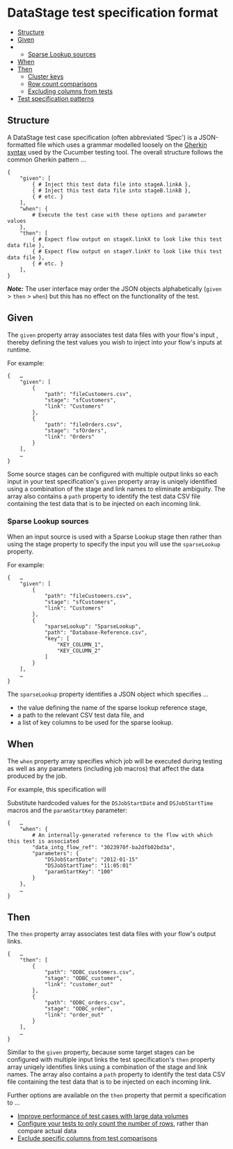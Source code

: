 # DataStage test specification format

- [Structure](#structure)
- [Given](#given)
-  - [Sparse Lookup sources](#sparse-lookup-sources)
- [When](#when)
- [Then](#then)
   - [Cluster keys](#cluster-keys)
   - [Row count comparisons](#row-count-comparisons)
   - [Excluding columns from tests](#excluding-columns-from-tests)
- [Test specification patterns](#test-specification-patterns)

## Structure <a href="structure"></a>

A DataStage test case specification (often abbreviated ‘Spec') is a JSON-formatted file which uses a grammar modelled loosely on the [Gherkin syntax](https://cucumber.io/docs/gherkin/) used by the Cucumber testing tool. The overall structure follows the common Gherkin pattern …

```
{
    "given": [
        { # Inject this test data file into stageA.linkA },
        { # Inject this test data file into stageB.linkB },
        { # etc. }
    ],
    "when": {
        # Execute the test case with these options and parameter values
    },
    "then": [
        { # Expect flow output on stageX.linkX to look like this test data file },
        { # Expect flow output on stageY.linkY to look like this test data file },
        { # etc. }
    ],
}
```

***Note:*** The user interface may order the JSON objects alphabetically (`given` > `then` > `when`) but this has no effect on the functionality of the test.

## Given <a href="given"></a>

The `given` property array associates test data files with your flow's input , thereby defining the test values you wish to inject into your flow's inputs at runtime.

For example:
```
{   …
    "given": [
        {
            "path": "fileCustomers.csv",
            "stage": "sfCustomers",
            "link": "Customers" 
        },
        {
            "path": "fileOrders.csv",
            "stage": "sfOrders",
            "link": "Orders"
        }
    ],
    …
}
```

Some source stages can be configured with multiple output links so each input in your test specification's `given` property array is uniqely identified using a combination of the stage and link names to eliminate ambiguity.  The array also contains a `path` property to identify the test data CSV file containing the test data that is to be injected on each incoming link.

### Sparse Lookup sources <a href="sparse-lookup-sources"></a>

When an input source is used with a Sparse Lookup stage then rather than using the stage property to specify the input you will use the `sparseLookup` property.

For example:
```
{   …
    "given": [
        {
            "path": "fileCustomers.csv",
            "stage": "sfCustomers",
            "link": "Customers" 
        },
        {
            "sparseLookup": "SparseLookup",
            "path": "Database-Reference.csv",
            "key": [
                "KEY_COLUMN_1",
                "KEY_COLUMN_2"
            ]
        }
    ],
    …
}
```

The `sparseLookup` property identifies a JSON object which specifies …

* the value defining the name of the sparse lookup reference stage,
* a path to the relevant CSV test data file, and
* a list of key columns to be used for the sparse lookup.

## When <a href="when"></a>

The `when` property array specifies which job will be executed during testing as well as any parameters (including job macros) that affect the data produced by the job.

For example, this specification will

Substitute hardcoded values for the `DSJobStartDate` and `DSJobStartTime` macros and the `paramStartKey` parameter:

```
{   …
    "when": {
        # An internally-generated reference to the flow with which this test is associated
        "data_intg_flow_ref": "3023970f-ba2dfb02bd3a",  
        "parameters": {
            "DSJobStartDate": "2012-01-15"
            "DSJobStartTime": "11:05:01"
            "paramStartKey": "100"
        }
    },
    …
}
```

## Then <a href="then"></a>

The `then` property array associates test data files with your flow's output links. 

```
{   …
    "then": [
        {
            "path": "ODBC_customers.csv",
            "stage": "ODBC_customer",
            "link": "customer_out"
        },
        {
            "path": "ODBC_orders.csv",
            "stage": "ODBC_order",
            "link": "order_out"
        }
    ],
    …
}
```

Similar to the `given` property, because some target stages can be configured with multiple input links the test specification's `then` property array uniqely identifies links using a combination of the stage and link names.  The array also contains a `path` property to identify the test data CSV file containing the test data that is to be injected on each incoming link.

Further options are available on the `then` property that permit a specification to ...

* [Improve performance of test cases with large data volumes](high-volume-tests.md)
* [Configure your tests to only count the number of rows](row-count-comparisons.md), rather than compare actual data
* [Exclude specific columns from test comparisons](excluding-columns-from-tests.md)

